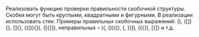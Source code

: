 Реализовать функцию проверки правильности скобочной структуры. Скобки могут быть круглыми, квадратными и фигурными. В реализации использовать стек. Примеры правильных скобочных выражений: (), ([]){}, []{}, ((()){}), ([{}]), неправильных – )(, ())((), (, ))]), (({}), [{]} и т.д.
